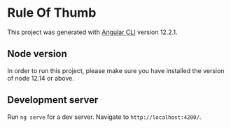 # Rule Of Thumb

This project was generated with [Angular CLI](https://github.com/angular/angular-cli) version 12.2.1.

## Node version

In order to run this project, please make sure you have installed the version of node 12.14 or above.

## Development server

Run `ng serve` for a dev server. Navigate to `http://localhost:4200/`.
